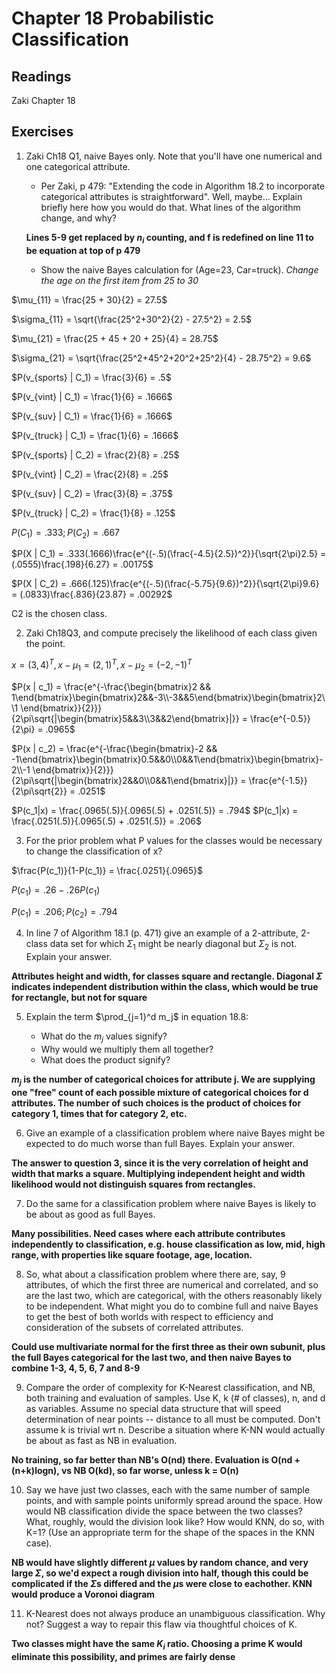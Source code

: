 # Chapter 18 Probabilistic Classification

## Readings
Zaki Chapter 18

## Exercises

1. Zaki Ch18 Q1, naive Bayes only. Note that you'll have one numerical and one categorical attribute.
   * Per Zaki, p 479: "Extending the code in Algorithm 18.2 to incorporate categorical attributes is straightforward".  Well, maybe...  Explain briefly here how you would do that.  What lines of the algorithm change, and why?

   **Lines 5-9 get replaced by $n_i$ counting, and f is redefined on line 11 to be equation at top of p 479**

   * Show the naive Bayes calculation for (Age=23, Car=truck). *Change the age on the first item from 25 to 30*

$\mu_{11} = \frac{25 + 30}{2} = 27.5$ 

$\sigma_{11} = \sqrt{\frac{25^2+30^2}{2} - 27.5^2} = 2.5$

$\mu_{21} = \frac{25 + 45 + 20 + 25}{4} = 28.75$ 

$\sigma_{21} = \sqrt{\frac{25^2+45^2+20^2+25^2}{4} - 28.75^2} = 9.6$

$P(v_{sports} | C_1) = \frac{3}{6} = .5$

$P(v_{vint} | C_1) = \frac{1}{6} = .1666$

$P(v_{suv} | C_1) = \frac{1}{6} = .1666$

$P(v_{truck} | C_1) = \frac{1}{6} = .1666$

$P(v_{sports} | C_2) = \frac{2}{8} = .25$

$P(v_{vint} | C_2) = \frac{2}{8} = .25$

$P(v_{suv} | C_2) = \frac{3}{8} = .375$

$P(v_{truck} | C_2) = \frac{1}{8} = .125$

$P(C_1) = .333; P(C_2) = .667$

$P(X | C_1) = .333(.1666)\frac{e^{(-.5)(\frac{-4.5}{2.5})^2}}{\sqrt{2\pi}2.5} = (.0555)\frac{.198}{6.27} = .00175$

$P(X | C_2) = .666(.125)\frac{e^{(-.5)(\frac{-5.75}{9.6})^2}}{\sqrt{2\pi}9.6} = (.0833)\frac{.836}{23.87} = .00292$

C2 is the chosen class.

2. Zaki Ch18Q3, and compute precisely the likelihood of each class given the point.

$x = (3, 4)^T, x-\mu_1 = (2,1)^T, x-\mu_2 = (-2, -1)^T$

$P(x | c_1) = \frac{e^{-\frac{\begin{bmatrix}2 && 1\end{bmatrix}\begin{bmatrix}2&&-3\\-3&&5\end{bmatrix}\begin{bmatrix}2\\1 \end{bmatrix}}{2}}}{2\pi\sqrt{|\begin{bmatrix}5&&3\\3&&2\end{bmatrix}|}} = \frac{e^{-0.5}}{2\pi} = .0965$

$P(x | c_2) = \frac{e^{-\frac{\begin{bmatrix}-2 && -1\end{bmatrix}\begin{bmatrix}0.5&&0\\0&&1\end{bmatrix}\begin{bmatrix}-2\\-1 \end{bmatrix}}{2}}}{2\pi\sqrt{|\begin{bmatrix}2&&0\\0&&1\end{bmatrix}|}} = \frac{e^{-1.5}}{2\pi\sqrt{2}} = .0251$

$P(c_1|x) = \frac{.0965(.5)}{.0965(.5) + .0251(.5)} = .794$
$P(c_1|x) = \frac{.0251(.5)}{.0965(.5) + .0251(.5)} = .206$

3. For the prior problem what P values for the classes would be necessary to change the classification of x?  

$\frac{P(c_1)}{1-P(c_1)} = \frac{.0251}{.0965}$

$P(c_1) = .26 - .26P(c_1)$

$P(c_1) = .206; P(c_2) = .794$

4. In line 7 of Algorithm 18.1 (p. 471) give an example of a 2-attribute, 2-class data set for which $\Sigma_1$ might be nearly diagonal but $\Sigma_2$ is not.  Explain your answer.

**Attributes height and width, for classes square and rectangle.  Diagonal $\Sigma$ indicates independent distribution within the class, which would be true for rectangle, but not for square**

5. Explain the term $\prod_{j=1}^d m_j$ in equation 18.8:

   * What do the $m_j$ values signify?
   * Why would we multiply them all together?
   * What does the product signify?

**$m_j$ is the number of categorical choices for attribute j.  We are supplying one "free" count of each possible mixture of categorical choices for d attributes.  The number of such choices is the product of choices for category 1, times that for category 2, etc.**

6. Give an example of a classification problem where naive Bayes might be expected to do much worse than full Bayes.  Explain your answer.

**The answer to question 3, since it is the very correlation of height and width that marks a square.  Multiplying independent height and width likelihood would not distinguish squares from rectangles.**

7. Do the same for a classification problem where naive Bayes is likely to be about as good as full Bayes.

**Many possibilities.  Need cases where each attribute contributes independently to classification, e.g. house classification as low, mid, high range, with properties like square footage, age, location.**

8. So, what about a classification problem where there are, say, 9 attributes, of which the first three are numerical and correlated, and so are the last two, which are categorical, with the others reasonably likely to be independent.  What might you do to combine full and naive Bayes to get the best of both worlds with respect to efficiency and consideration of the subsets of correlated attributes.

**Could use multivariate normal for the first three as their own subunit, plus the full Bayes categorical for the last two, and then naive Bayes to combine 1-3, 4, 5, 6, 7 and 8-9**

9. Compare the order of complexity for K-Nearest classification, and NB, both training and evaluation of samples.  Use K, k (# of classes), n, and d as variables. Assume no special data structure that will speed determination of near points -- distance to all must be computed.  Don't assume k is trivial wrt n.  Describe a situation where K-NN would actually be about as fast as NB in evaluation.

**No training, so far better than NB's O(nd) there.  Evaluation is O(nd + (n+k)logn), vs NB O(kd), so far worse, unless k = O(n)**

10. Say we have just two classes, each with the same number of sample points, and with sample points uniformly spread around the space.  How would NB classification divide the space between the two classes?  What, roughly, would the division look like?  How would KNN, do so, with K=1?  (Use an appropriate term for the shape of the spaces in the KNN case).   

**NB would have slightly different $\mu$ values by random chance, and very large $\Sigma$, so we'd expect a rough division into half, though this could be complicated if the $\Sigma$s differed and the $\mu$s were close to eachother.  KNN would produce a Voronoi diagram**

11. K-Nearest does not always produce an unambiguous classification.  Why not?  Suggest a way to repair this flaw via thoughtful choices of K.

**Two classes might have the same $K_i$ ratio.  Choosing a prime K would eliminate this possibility, and primes are fairly dense**
